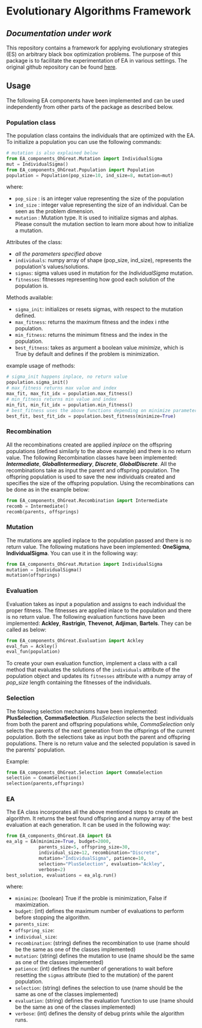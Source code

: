 # Evolutionary Algorithms Framework
## *Documentation under work*

This repository contains a framework for applying evolutionary strategies (ES) on arbitrary black box optimization problems. The purpose of this package is to facilitate the experimentation of EA in various settings. The original github repository can be found <a href="https://github.com/OhGreat/evolutionary_algorithms">here</a>.

## Usage
The following EA components have been implemented and can be used independently from other parts of the package as described below.

### Population class
The population class contains the individuals that are optimized with the EA.
To initialize a population you can use the following commands:
```python
# mutation is also explained below
from EA_components_OhGreat.Mutation import IndividualSigma
mut = IndividualSigma()
from EA_components_OhGreat.Population import Population
population = Population(pop_size=10, ind_size=8, mutation=mut)
```
where:
- `pop_size` : is an integer value representing the size of the population
- `ind_size` : integer value representing the size of an individual. Can be seen as the problem dimension.
- `mutation` : Mutation type. It is used to initialize sigmas and alphas. Please consult the mutation section to learn more about how to initialize a mutation.

Attributes of the class:
- *all the parameters specified above*
- `individuals`: numpy array of shape (pop_size, ind_size), represents the population's values/solutions.
- `sigmas`: sigma values used in mutation for the *IndividualSigma* mutation.
- `fitnesses`: fitnesses representing how good each solution of the population is.

Methods available:
- `sigma_init`: initializes or resets sigmas, with respect to the mutation defined.
- `max_fitness`: returns the maximum fitness and the index i nthe population.
- `min_fitness`: returns the minimum fitness and the index in the population.
- `best_fitness`: takes as argument a boolean value *minimize*, which is True by default and defines if the problem is minimization.

example usage of methods:
```python
# sigma_init happens inplace, no return value
population.sigma_init()  
# max_fitness returns max value and index
max_fit, max_fit_idx = population.max_fitness()
# min_fitness returns min value and index
min_fit, min_fit_idx = population.min_fitness()
# best_fitness uses the above functions depending on minimize parameter
best_fit, best_fit_idx = population.best_fitness(minimize=True)
```

### Recombination
All the recombinations created are applied *inplace* on the offspring populations (defined similarly to the above example) and there is no return value. The following Recombination classes have been implemented: ***Intermediate***, ***GlobalIntermediary***, ***Discrete***, ***GlobalDiscrete***. All the recombinations take as input the parent and offspring population. The offspring population is used to save the new individuals created and specifies the size of the offspring population. Using the recombinations can be done as in the example below:
```python
from EA_components_OhGreat.Recombination import Intermediate
recomb = Intermediate()
recomb(parents, offsprings)
```

### Mutation
The mutations are applied inplace to the population passed and there is no return value. The following mutations have been implemented: **OneSigma**, **IndividualSigma**. You can use it in the following way:
```python
from EA_components_OhGreat.Mutation import IndividualSigma
mutation = IndividualSigma()
mutation(offsprings)
```

### Evaluation
Evaluation takes as input a population and assigns to each individual the proper fitness. The fitnesses are applied inlace to the population and there is no return value. The following evaluation functions have been implemented: **Ackley**, **Rastrigin**, **Thevenot**, **Adjiman**, **Bartels**. They can be called as below:
```python
from EA_components_OhGreat.Evaluation import Ackley
eval_fun = Ackley()
eval_fun(population)
```
To create your own evaluation function, implement a class with a call method that evaluates the solutions of the `individuals` attribute of the population object and updates its `fitnesses` attribute with a numpy array of *pop_size* length containing the fitnesses of the individuals.

### Selection
The folowing selection mechanisms have been implemented: **PlusSelection**, **CommaSelection**. *PlusSelection* selects the best individuals from both the parent and offspring populations while, *CommaSelection* only selects the parents of the next generation from the offsprings of the current population. Both the selections take as input both the parent and offspring populations. There is no return value and the selected population is saved in the parents' population.

Example:
```python
from EA_components_OhGreat.Selection import CommaSelection
selection = ComamSelection()
selection(parents,offsprings)
```

### EA
The EA class incorporates all the above mentioned steps to create an algorithm. It returns the best found offspring and a numpy array of the best evaluation at each generation. It can be used in the following way:
```python
from EA_components_OhGreat.EA import EA
ea_alg = EA(minimize=True, budget=2000,
            parents_size=5, offspring_size=30,
            individual_size=12, recombination="Discrete",
            mutation="IndividualSigma", patience=10,
            selection="PlusSelection", evaluation="Ackley",
            verbose=2)
best_solution, evaluations = ea_alg.run() 
```
where:
- `minimize`: (boolean) True if the proble is minimization, False if maximization.
- `budget`: (int) defines the maximum number of evaluations to perform before stopping the algorithm.
- `parents_size`:
- `offspring_size`:
- `individual_size`:
- `recombination`: (string) defines the recombination to use (name should be the same as one of the classes implemented)
- `mutation`: (string) defines the mutation to use (name should be the same as one of the classes implemented)
- `patience`: (int) defines the number of generations to wait before resetting the `sigmas` attribute (tied to the mutation) of the parent population.
- `selection`: (string) defines the selection to use (name should be the same as one of the classes implemented)
- `evaluation`: (string) defines the evaluation function to use (name should be the same as one of the classes implemented)
- `verbose`: (int) defines the density of debug prints while the algorithm runs.